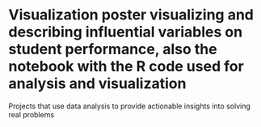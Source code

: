 # Visualization poster visualizing and describing influential variables on student performance, also the notebook with the R code used for analysis and visualization
Projects that use data analysis to provide actionable insights into solving real problems
